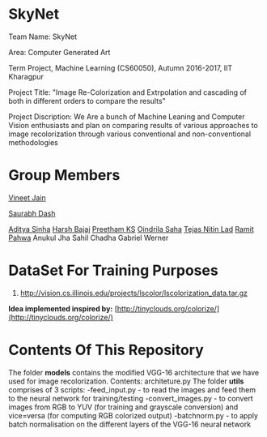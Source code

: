 # SkyNet

Team Name: SkyNet

Area: Computer Generated Art

Term Project, Machine Learning (CS60050), Autumn 2016-2017, IIT Kharagpur

Project Title: "Image Re-Colorization and Extrpolation and cascading of both in different orders to compare the results"

Project Discription: We Are a bunch of Machine Leaning and Computer Vision enthusiasts and plan on comparing results of various approaches to image recolorization through various conventional and non-conventional methodologies

# Group Members
[Vineet Jain](https://github.com/VineetJain96)

[Saurabh Dash](https://github.com/saurabhdash)

[Aditya Sinha](https://github.com/adityasinha379)
[Harsh Bajaj](https://github.com/harsh96)
[Preetham KS](https://github.com/preethamks2016)
[Oindrila Saha](https://github.com/oindrilasaha)
[Tejas Nitin Lad](https://github.com/tejasytl)
[Ramit Pahwa](https://github.com/Ramit-Pahwa)
Anukul Jha
Sahil Chadha
Gabriel Werner

# DataSet For Training Purposes

1. http://vision.cs.illinois.edu/projects/lscolor/lscolorization_data.tar.gz

**Idea implemented inspired by:** [http://tinyclouds.org/colorize/](http://tinyclouds.org/colorize/)

# Contents Of This Repository
The folder **models** contains the modified VGG-16 architecture that we have used for image recolorization. Contents: architeture.py
The folder **utils** comprises of 3 scripts:
-feed_input.py - to read the images and feed them to the neural network for training/testing
-convert_images.py - to convert images from RGB to YUV (for training and grayscale conversion) and vice=versa (for computing RGB colorized output)
-batchnorm.py - to apply batch normalisation on the different layers of the VGG-16 neural network
